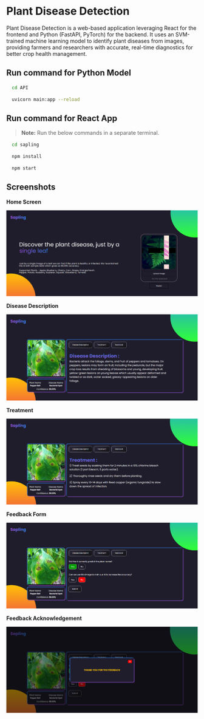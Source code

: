 # Plant Disease Detection
Plant Disease Detection is a web-based application leveraging React for the frontend and Python (FastAPI, PyTorch) for the backend. It uses an SVM-trained machine learning model to identify plant diseases from images, providing farmers and researchers with accurate, real-time diagnostics for better crop health management.


## Run command for Python Model 

```bash
  cd API
```
```bash
  uvicorn main:app --reload
```

## Run command for React App
> **Note:** Run the below commands in a separate terminal.
```bash
  cd sapling
```
```bash
  npm install
```
```bash
  npm start
```

## Screenshots
**Home Screen**

![Home Screen](./screenshots/Home_screen.png)



**Disease Description**

![Disease Description](./screenshots/Disease_description.png)



**Treatment**

![Treatment](./screenshots/Treatment.png)



**Feedback Form**

![Feedback Form](./screenshots/Feedback.png)



**Feedback Acknowledgement**

![Feedback Acknowledgement](./screenshots/Feedback_acknowledgement.png)
